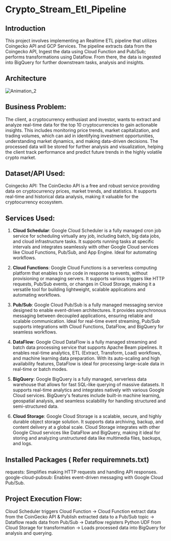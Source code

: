 # Crypto_Stream_Etl_Pipeline

## Introduction
This project involves implementing an Realtime ETL pipeline that utilizes Coingecko API and GCP Services. The pipeline extracts data from the Coingecko API, Ingest the data using Cloud Function and Pub/Sub; performs transformations using Dataflow. From there, the data is ingested into BigQuery for further downstream tasks, analysis and insights.

## Architecture
![Animation_2](https://github.com/user-attachments/assets/e99bd27e-ece7-4e8a-aafe-15e3cde2b20b)

## Business Problem: 
The client, a cryptocurrency enthusiast and investor, wants to extract and analyze real-time data for the top 10 cryptocurrencies to gain actionable insights. This includes monitoring price trends, market capitalization, and trading volumes, which can aid in identifying investment opportunities, understanding market dynamics, and making data-driven decisions. The processed data will be stored for further analysis and visualization, helping the client track performance and predict future trends in the highly volatile crypto market.

## Dataset/API Used:
Coingecko API: The CoinGecko API is a free and robust service providing data on cryptocurrency prices, market trends, and statistics. It supports real-time and historical data analysis, making it valuable for the cryptocurrency ecosystem.

## Services Used:
1. **Cloud Schedular**: Google Cloud Scheduler is a fully managed cron job service for scheduling virtually any job, including batch, big data jobs, and cloud infrastructure tasks. It supports running tasks at specific intervals and integrates seamlessly with other Google Cloud services like Cloud Functions, Pub/Sub, and App Engine. Ideal for automating workflows.

2. **Cloud Functions**: Google Cloud Functions is a serverless computing platform that enables to run code in response to events, without provisioning or managing servers. It supports various triggers like HTTP requests, Pub/Sub events, or changes in Cloud Storage, making it a versatile tool for building lightweight, scalable applications and automating workflows.

3. **Pub/Sub**: Google Cloud Pub/Sub is a fully managed messaging service designed to enable event-driven architectures. It provides asynchronous messaging between decoupled applications, ensuring reliable and scalable communication. Ideal for real-time event streaming, Pub/Sub supports integrations with Cloud Functions, DataFlow, and BigQuery for seamless workflows.

4. **DataFlow**: Google Cloud DataFlow is a fully managed streaming and batch data processing service that supports Apache Beam pipelines. It enables real-time analytics, ETL (Extract, Transform, Load) workflows, and machine learning data preparation. With its auto-scaling and high availability features, DataFlow is ideal for processing large-scale data in real-time or batch modes.

5. **BigQuery**: Google BigQuery is a fully managed, serverless data warehouse that allows for fast SQL-like querying of massive datasets. It supports real-time analytics and integrates natively with various Google Cloud services. BigQuery's features include built-in machine learning, geospatial analysis, and seamless scalability for handling structured and semi-structured data.
   
6. **Cloud Storage**: Google Cloud Storage is a scalable, secure, and highly durable object storage solution. It supports data archiving, backup, and content delivery at a global scale. Cloud Storage integrates with other Google Cloud services like DataFlow and BigQuery, making it ideal for storing and analyzing unstructured data like multimedia files, backups, and logs. 

## Installed Packages ( Refer requiremnets.txt)
requests: Simplifies making HTTP requests and handling API responses.
google-cloud-pubsub: Enables event-driven messaging with Google Cloud Pub/Sub.

## Project Execution Flow:
Cloud Scheduler triggers Cloud Function → Cloud Function extract data from the CoinGecko API & Publish extracted data to a Pub/Sub topic → Dataflow reads data from Pub/Sub → Dataflow registers Python UDF from Cloud Storage for transformation → Loads processed data into BigQuery for analysis and querying.
